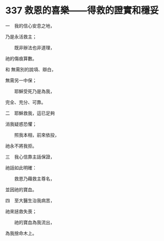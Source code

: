 # 337 救恩的喜樂——得救的證實和穩妥

一　我的信心安息之地，

乃是永活救主；

　　既非辦法也非道理，

祂的傷痕算數。

和 無需別的說項、辯白，

無需另一中保；

　　耶穌受死乃是為我，

完全、充分、可靠。

二　耶穌救我，這已足夠

消我疑惑恐懼；

　　照我本相，前來依投，

祂永不將我拒。

三　我心信靠主話保證，

祂話如此明確：

　　救恩乃藉救主尊名，

並因祂的寶血。

四　至大醫生治我病苦，

祂來拯救失喪；

　　祂的寶血為我流出，

為我捨命木上。

